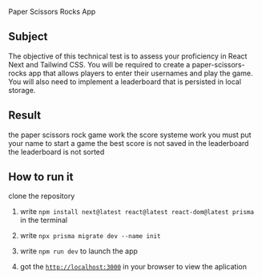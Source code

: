 Paper Scissors Rocks App

## Subject

The objective of this technical test is to assess your proficiency in React Next and Tailwind CSS. You will be required to create a paper-scissors-rocks app that allows players to enter their usernames and play the game. You will also need to implement a leaderboard that is persisted in local storage.

## Result 
the paper scissors rock game work 
the score systeme work 
you must put your name to start a game 
the best score is not saved in the leaderboard
the leaderboard is not sorted

## How to run it

clone the repository
1. write ```npm install next@latest react@latest react-dom@latest prisma``` in the terminal
2. write ```npx prisma migrate dev --name init```

3. write ```npm run dev``` to launch the app
4. got the [`http://localhost:3000`](http://localhost:3000) in your browser to view the aplication